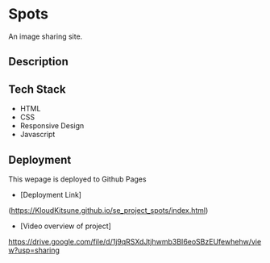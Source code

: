 # Spots

An image sharing site.

## Description

## Tech Stack

- HTML
- CSS
- Responsive Design
- Javascript

## Deployment

This wepage is deployed to Github Pages

- [Deployment Link]

(https://KloudKitsune.github.io/se_project_spots/index.html)

- [Video overview of project]

https://drive.google.com/file/d/1j9qRSXdJtjhwmb3BI6eoSBzEUfewhehw/view?usp=sharing
